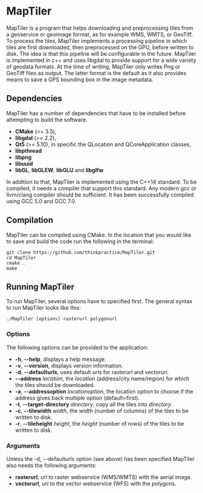 MapTiler
========

MapTiler is a program that helps downloading and preprocessing tiles from a geoservice or geoimage format, as for example WMS, WMTS, or GeoTiff. To process the tiles, MapTiler implements a processing pipeline in which tiles are first downloaded, then preprocessed on the GPU, before written to disk. The idea is that this pipeline will be configurable in the future. MapTiler is implemented in c++ and uses libgdal to provide support for a wide variety of geodata formats. At the time of writing, MapTiler only writes Png or GeoTiff files as output. The latter format is the default as it also provides means to save a GPS bounding box in the image metadata.


## Dependencies

MapTiler has a number of dependencies that have to be installed before attempting to build the software.
* **CMake** (>= 3.5),
* **libgdal** (>= 2.2),
* **Qt5** (>= 5.10), in specific the QLocation and QCoreApplication classes,
* **libpthread**
* **libpng**
* **libuuid**
* **libGL**, **libGLEW**, **libGLU** and **libglfw**

In addition to that, MapTiler is implemented using the C++14 standard. To be compiled, it needs a compiler that support this standard. Any modern gcc or llvm/clang compiler should be sufficient. It has been successfully compiled using GCC 5.0 and GCC 7.0.

## Compilation

MapTiler can be compiled using CMake. In the location that you would like to save and build the code run the following in the terminal:

~~~~
git clone https://github.com/thinkpractice/MapTiler.git
cd MapTiler
cmake .
make
~~~~

## Running MapTiler

To run MapTiler, several options have to specified first. The general syntax to run MapTiler looks like this:

~~~~
./MapTiler [options] rasterurl polygonurl
~~~~

### Options

The following options can be provided to the application:
* **-h**, **--help**, displays a help message.
* **-v**, **--version**, displays version information.
* **-d**, **--defaulturls**, uses default urls for rasterurl and vectorurl.
* **--address** *location*, the *location* (address/city name/region) for which the tiles should be downloaded.
* **-a**, **--addressoption** *locationoption*, the location option to choose if the address gives back multiple option (default=first).
* **-t**, **--target-directory** *directory*, copy all the tiles into *directory*.
* **-c**, **--tilewidth** *width*, the *width* (number of columns) of the tiles to be written to disk.
* **-r**, **--tileheight** *height*, the *height* (number of rows) of the tiles to be written to disk.

### Arguments

Unless the -d, --defaulturls option (see above) has been specified MapTiler also needs the following arguments:
* **rasterurl**, *url* to raster webservice (WMS/WMTS) with the aerial image.
* **vectorurl**, *url* to the vector webservice (WFS) with the polygons.

